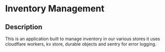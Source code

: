 # Inventory Management 

## Description
This is an application built to manage inventory in our various stores it uses cloudflare workers, kv store, durable objects and sentry for error logging.

